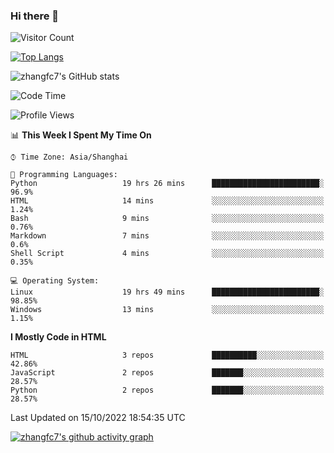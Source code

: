 ### Hi there 👋

<!--
**zhangfc7/zhangfc7** is a ✨ _special_ ✨ repository because its `README.md` (this file) appears on your GitHub profile.

Here are some ideas to get you started:

- 🔭 I’m currently working on ...
- 🌱 I’m currently learning ...
- 👯 I’m looking to collaborate on ...
- 🤔 I’m looking for help with ...
- 💬 Ask me about ...
- 📫 How to reach me: ...
- 😄 Pronouns: ...
- ⚡ Fun fact: ...
-->
![Visitor Count](https://profile-counter.glitch.me/zhangfc7/count.svg)

[![Top Langs](https://github-readme-stats.vercel.app/api/top-langs/?username=zhangfc7&layout=compact)](https://github.com/zhangfc7/github-readme-stats)


![zhangfc7's GitHub stats](https://github-readme-stats.vercel.app/api?username=zhangfc7&show_icons=true&theme=graywhite)

<!--START_SECTION:waka-->
![Code Time](http://img.shields.io/badge/Code%20Time-59%20hrs%2058%20mins-blue)

![Profile Views](http://img.shields.io/badge/Profile%20Views-2-blue)

📊 **This Week I Spent My Time On** 

```text
⌚︎ Time Zone: Asia/Shanghai

💬 Programming Languages: 
Python                   19 hrs 26 mins      ████████████████████████░   96.9% 
HTML                     14 mins             ░░░░░░░░░░░░░░░░░░░░░░░░░   1.24% 
Bash                     9 mins              ░░░░░░░░░░░░░░░░░░░░░░░░░   0.76% 
Markdown                 7 mins              ░░░░░░░░░░░░░░░░░░░░░░░░░   0.6% 
Shell Script             4 mins              ░░░░░░░░░░░░░░░░░░░░░░░░░   0.35%

💻 Operating System: 
Linux                    19 hrs 49 mins      ████████████████████████░   98.85% 
Windows                  13 mins             ░░░░░░░░░░░░░░░░░░░░░░░░░   1.15%

```

**I Mostly Code in HTML** 

```text
HTML                     3 repos             ██████████░░░░░░░░░░░░░░░   42.86% 
JavaScript               2 repos             ███████░░░░░░░░░░░░░░░░░░   28.57% 
Python                   2 repos             ███████░░░░░░░░░░░░░░░░░░   28.57%

```



 Last Updated on 15/10/2022 18:54:35 UTC
<!--END_SECTION:waka-->

[![zhangfc7's github activity graph](https://activity-graph.herokuapp.com/graph?username=zhangfc7&theme=github-light)](https://github.com/zhangfc7/github-readme-activity-graph)

